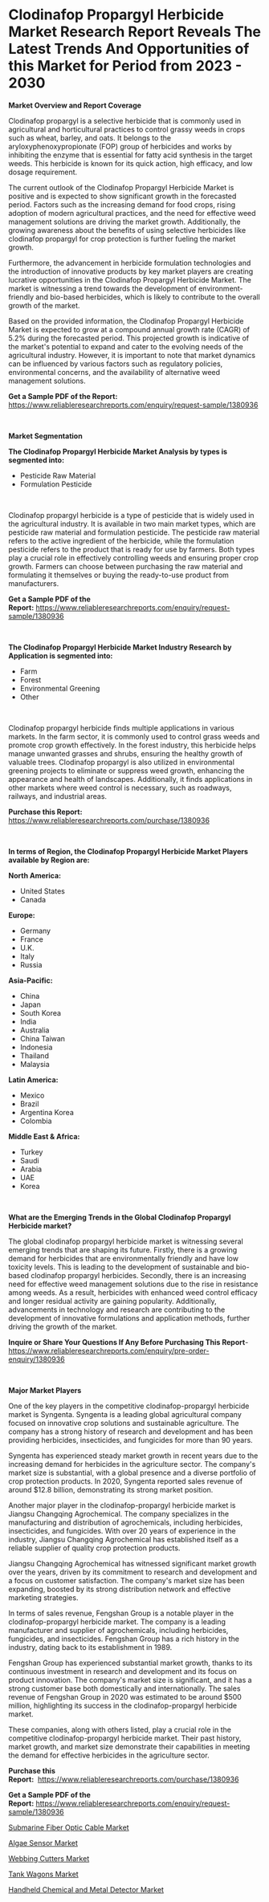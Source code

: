 <p><h1>Clodinafop Propargyl Herbicide Market Research Report Reveals The Latest Trends And Opportunities of this Market for Period from 2023 - 2030</h1></p><p><strong>Market Overview and Report Coverage</strong></p>
<p><p>Clodinafop propargyl is a selective herbicide that is commonly used in agricultural and horticultural practices to control grassy weeds in crops such as wheat, barley, and oats. It belongs to the aryloxyphenoxypropionate (FOP) group of herbicides and works by inhibiting the enzyme that is essential for fatty acid synthesis in the target weeds. This herbicide is known for its quick action, high efficacy, and low dosage requirement.</p><p>The current outlook of the Clodinafop Propargyl Herbicide Market is positive and is expected to show significant growth in the forecasted period. Factors such as the increasing demand for food crops, rising adoption of modern agricultural practices, and the need for effective weed management solutions are driving the market growth. Additionally, the growing awareness about the benefits of using selective herbicides like clodinafop propargyl for crop protection is further fueling the market growth.</p><p>Furthermore, the advancement in herbicide formulation technologies and the introduction of innovative products by key market players are creating lucrative opportunities in the Clodinafop Propargyl Herbicide Market. The market is witnessing a trend towards the development of environment-friendly and bio-based herbicides, which is likely to contribute to the overall growth of the market.</p><p>Based on the provided information, the Clodinafop Propargyl Herbicide Market is expected to grow at a compound annual growth rate (CAGR) of 5.2% during the forecasted period. This projected growth is indicative of the market's potential to expand and cater to the evolving needs of the agricultural industry. However, it is important to note that market dynamics can be influenced by various factors such as regulatory policies, environmental concerns, and the availability of alternative weed management solutions.</p></p>
<p><strong>Get a Sample PDF of the Report:</strong> <a href="https://www.reliableresearchreports.com/enquiry/request-sample/1380936">https://www.reliableresearchreports.com/enquiry/request-sample/1380936</a></p>
<p>&nbsp;</p>
<p><strong>Market Segmentation</strong></p>
<p><strong>The Clodinafop Propargyl Herbicide Market Analysis by types is segmented into:</strong></p>
<p><ul><li>Pesticide Raw Material</li><li>Formulation Pesticide</li></ul></p>
<p>&nbsp;</p>
<p><p>Clodinafop propargyl herbicide is a type of pesticide that is widely used in the agricultural industry. It is available in two main market types, which are pesticide raw material and formulation pesticide. The pesticide raw material refers to the active ingredient of the herbicide, while the formulation pesticide refers to the product that is ready for use by farmers. Both types play a crucial role in effectively controlling weeds and ensuring proper crop growth. Farmers can choose between purchasing the raw material and formulating it themselves or buying the ready-to-use product from manufacturers.</p></p>
<p><strong>Get a Sample PDF of the Report:</strong>&nbsp;<a href="https://www.reliableresearchreports.com/enquiry/request-sample/1380936">https://www.reliableresearchreports.com/enquiry/request-sample/1380936</a></p>
<p>&nbsp;</p>
<p><strong>The Clodinafop Propargyl Herbicide Market Industry Research by Application is segmented into:</strong></p>
<p><ul><li>Farm</li><li>Forest</li><li>Environmental Greening</li><li>Other</li></ul></p>
<p>&nbsp;</p>
<p><p>Clodinafop propargyl herbicide finds multiple applications in various markets. In the farm sector, it is commonly used to control grass weeds and promote crop growth effectively. In the forest industry, this herbicide helps manage unwanted grasses and shrubs, ensuring the healthy growth of valuable trees. Clodinafop propargyl is also utilized in environmental greening projects to eliminate or suppress weed growth, enhancing the appearance and health of landscapes. Additionally, it finds applications in other markets where weed control is necessary, such as roadways, railways, and industrial areas.</p></p>
<p><strong>Purchase this Report:</strong>&nbsp; <a href="https://www.reliableresearchreports.com/purchase/1380936">https://www.reliableresearchreports.com/purchase/1380936</a></p>
<p>&nbsp;</p>
<p><strong>In terms of Region, the Clodinafop Propargyl Herbicide Market Players available by Region are:</strong></p>
<p>
    <p> <strong> North America: </strong>
        <ul>
            <li>United States</li>
            <li>Canada</li>
        </ul>
        </p> 
    <p> <strong> Europe: </strong>
        <ul>
            <li>Germany</li>
            <li>France</li>
            <li>U.K.</li>
            <li>Italy</li>
            <li>Russia</li>
        </ul>
        </p> 
    <p> <strong> Asia-Pacific: </strong>
        <ul>
            <li>China</li>
            <li>Japan</li>
            <li>South Korea</li>
            <li>India</li>
            <li>Australia</li>
            <li>China Taiwan</li>
            <li>Indonesia</li>
            <li>Thailand</li>
            <li>Malaysia</li>
        </ul>
        </p> 
    <p> <strong> Latin America: </strong>
        <ul>
            <li>Mexico</li>
            <li>Brazil</li>
            <li>Argentina Korea</li>
            <li>Colombia</li>
        </ul>
        </p> 
    <p> <strong> Middle East & Africa: </strong>
        <ul>
            <li>Turkey</li>
            <li>Saudi</li>
            <li>Arabia</li>
            <li>UAE</li>
            <li>Korea</li>
        </ul>
    </p>
    </p>
<p>&nbsp;</p>
<p><strong>What are the Emerging Trends in the Global Clodinafop Propargyl Herbicide market?</strong></p>
<p><p>The global clodinafop propargyl herbicide market is witnessing several emerging trends that are shaping its future. Firstly, there is a growing demand for herbicides that are environmentally friendly and have low toxicity levels. This is leading to the development of sustainable and bio-based clodinafop propargyl herbicides. Secondly, there is an increasing need for effective weed management solutions due to the rise in resistance among weeds. As a result, herbicides with enhanced weed control efficacy and longer residual activity are gaining popularity. Additionally, advancements in technology and research are contributing to the development of innovative formulations and application methods, further driving the growth of the market.</p></p>
<p><strong>Inquire or Share Your Questions If Any Before Purchasing This Report</strong>- <a href="https://www.reliableresearchreports.com/enquiry/pre-order-enquiry/1380936">https://www.reliableresearchreports.com/enquiry/pre-order-enquiry/1380936</a></p>
<p>&nbsp;</p>
<p><strong>Major Market Players</strong></p>
<p><p>One of the key players in the competitive clodinafop-propargyl herbicide market is Syngenta. Syngenta is a leading global agricultural company focused on innovative crop solutions and sustainable agriculture. The company has a strong history of research and development and has been providing herbicides, insecticides, and fungicides for more than 90 years.</p><p>Syngenta has experienced steady market growth in recent years due to the increasing demand for herbicides in the agriculture sector. The company's market size is substantial, with a global presence and a diverse portfolio of crop protection products. In 2020, Syngenta reported sales revenue of around $12.8 billion, demonstrating its strong market position.</p><p>Another major player in the clodinafop-propargyl herbicide market is Jiangsu Changqing Agrochemical. The company specializes in the manufacturing and distribution of agrochemicals, including herbicides, insecticides, and fungicides. With over 20 years of experience in the industry, Jiangsu Changqing Agrochemical has established itself as a reliable supplier of quality crop protection products.</p><p>Jiangsu Changqing Agrochemical has witnessed significant market growth over the years, driven by its commitment to research and development and a focus on customer satisfaction. The company's market size has been expanding, boosted by its strong distribution network and effective marketing strategies.</p><p>In terms of sales revenue, Fengshan Group is a notable player in the clodinafop-propargyl herbicide market. The company is a leading manufacturer and supplier of agrochemicals, including herbicides, fungicides, and insecticides. Fengshan Group has a rich history in the industry, dating back to its establishment in 1989.</p><p>Fengshan Group has experienced substantial market growth, thanks to its continuous investment in research and development and its focus on product innovation. The company's market size is significant, and it has a strong customer base both domestically and internationally. The sales revenue of Fengshan Group in 2020 was estimated to be around $500 million, highlighting its success in the clodinafop-propargyl herbicide market.</p><p>These companies, along with others listed, play a crucial role in the competitive clodinafop-propargyl herbicide market. Their past history, market growth, and market size demonstrate their capabilities in meeting the demand for effective herbicides in the agriculture sector.</p></p>
<p><strong>Purchase this Report:</strong>&nbsp;&nbsp;<a href="https://www.reliableresearchreports.com/purchase/1380936">https://www.reliableresearchreports.com/purchase/1380936</a></p>
<p></p>
<p><strong>Get a Sample PDF of the Report:</strong>&nbsp;<a href="https://www.reliableresearchreports.com/enquiry/request-sample/1380936">https://www.reliableresearchreports.com/enquiry/request-sample/1380936</a></p>
<p><p><a href="https://medium.com/@candicekoss1946/submarine-fiber-optic-cable-market-analysis-and-sze-forecasted-for-period-from-2023-to-2030-4e554dc842ad">Submarine Fiber Optic Cable Market</a></p><p><a href="https://medium.com/@klrahulrp23/algae-sensor-market-trends-forecast-and-competitive-analysis-to-2030-49bfaea16861">Algae Sensor Market</a></p><p><a href="https://medium.com/@react.shoe.mask/webbing-cutters-market-furnishes-information-on-market-share-market-trends-and-market-growth-1353347d6157">Webbing Cutters Market</a></p><p><a href="https://medium.com/@nayanmongiarp23/tank-wagons-market-size-and-market-trends-complete-industry-overview-2023-to-2030-af23fbf42350">Tank Wagons Market</a></p><p><a href="https://medium.com/@suryayadavrp23/handheld-chemical-and-metal-detector-market-furnishes-information-on-market-share-market-trends-476b34a2d539">Handheld Chemical and Metal Detector Market</a></p></p>